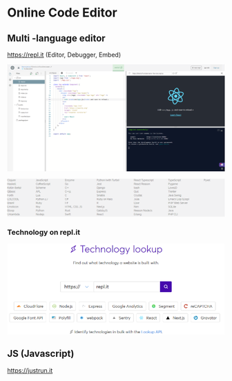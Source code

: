 # Online Code Editor

## Multi -language editor 
https://repl.it (Editor, Debugger, Embed)

![](/pic/Screenshot_2019-10-29-repl.it.react-demo.png)

![](/pic/Screenshot_2019-10-29-The-worlds-leading-online-coding-platform.png)


### Technology on repl.it

![](/pic/Screenshot_2019-10-29-Wappalyzer-Identify-technologies-on-websites.png)

## JS (Javascript)

https://justrun.it 
